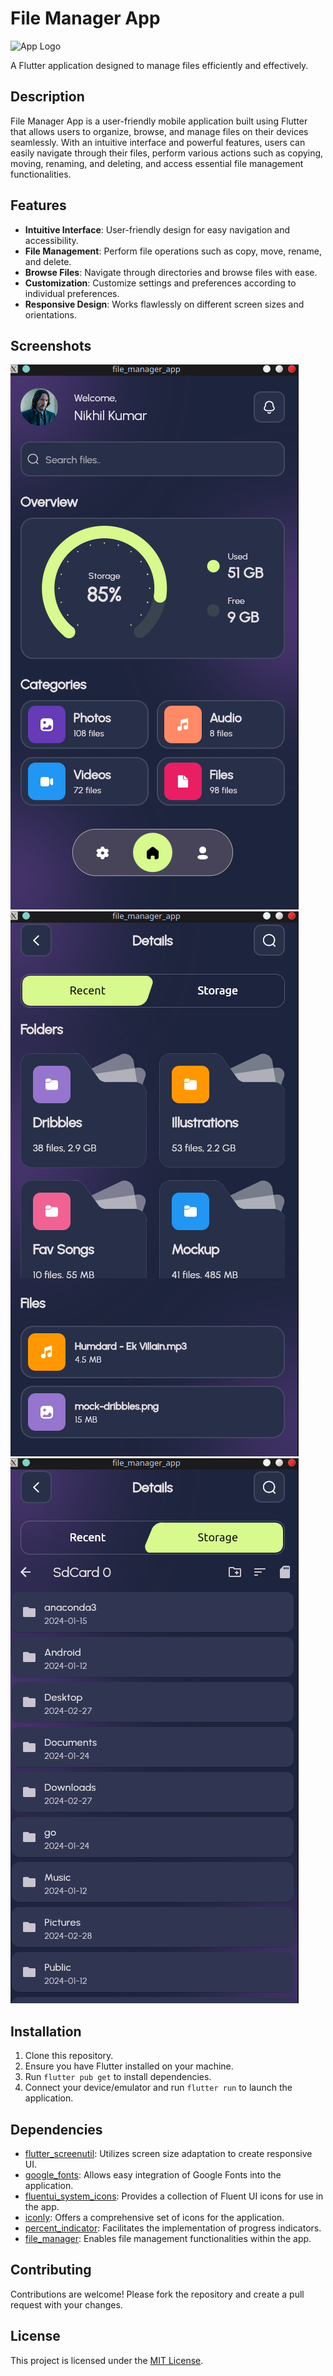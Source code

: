 # File Manager App

![App Logo](images/app_logo.png)

A Flutter application designed to manage files efficiently and effectively.

## Description

File Manager App is a user-friendly mobile application built using Flutter that allows users to organize, browse, and manage files on their devices seamlessly. With an intuitive interface and powerful features, users can easily navigate through their files, perform various actions such as copying, moving, renaming, and deleting, and access essential file management functionalities.

## Features

- **Intuitive Interface**: User-friendly design for easy navigation and accessibility.
- **File Management**: Perform file operations such as copy, move, rename, and delete.
- **Browse Files**: Navigate through directories and browse files with ease.
- **Customization**: Customize settings and preferences according to individual preferences.
- **Responsive Design**: Works flawlessly on different screen sizes and orientations.

## Screenshots

![Screenshot 1](assets/1.png)
![Screenshot 2](assets/2.png)
![Screenshot 3](assets/3.png)

## Installation

1. Clone this repository.
2. Ensure you have Flutter installed on your machine.
3. Run `flutter pub get` to install dependencies.
4. Connect your device/emulator and run `flutter run` to launch the application.

## Dependencies

- [flutter_screenutil](https://pub.dev/packages/flutter_screenutil): Utilizes screen size adaptation to create responsive UI.
- [google_fonts](https://pub.dev/packages/google_fonts): Allows easy integration of Google Fonts into the application.
- [fluentui_system_icons](https://pub.dev/packages/fluentui_system_icons): Provides a collection of Fluent UI icons for use in the app.
- [iconly](https://pub.dev/packages/iconly): Offers a comprehensive set of icons for the application.
- [percent_indicator](https://pub.dev/packages/percent_indicator): Facilitates the implementation of progress indicators.
- [file_manager](https://pub.dev/packages/file_manager): Enables file management functionalities within the app.

## Contributing

Contributions are welcome! Please fork the repository and create a pull request with your changes.

## License

This project is licensed under the [MIT License](LICENSE).

